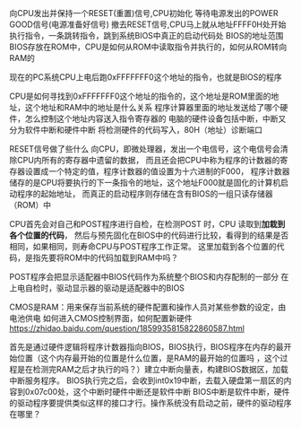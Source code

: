 向CPU发出并保持一个RESET(重置)信号,CPU初始化
等待电源发出的POWER GOOD信号(电源准备好信号)
撤去RESET信号,CPU马上就从地址FFFF0H处开始执行指令，一条跳转指令，跳到系统BIOS中真正的启动代码处
BIOS的地址范围
BIOS存放在ROM中，CPU是如何从ROM中读取指令并执行的，如何从ROM转向RAM的

现在的PC系统CPU上电后跑0xFFFFFFF0这个地址的指令，也就是BIOS的程序

CPU是如何寻找到0xFFFFFFF0这个地址的指令的，这个地址是ROM里面的地址，这个地址和RAM中的地址是什么关系
程序计算器里面的地址发送给了哪个硬件，怎么控制这个地址内容送入指令寄存器的
电脑的硬件设备包括中断，中断又分为软件中断和硬件中断
将检测硬件的代码写入，80H（地址）诊断端口

RESET信号做了些什么
向CPU，即微处理器，发出一个电信号，这个电信号会清除CPU内所有的寄存器中遗留的数据，
而且还会把CPU中称为程序的计数器的寄存器设置成一个特定的值，程序计数器的值设置为十六进制的F000，
程序计数器储存的是CPU将要执行的下一条指令的地址，这个地址F000就是固化的计算机启动程序的起始地址，
而真正的启动程序则存储在含有BIOS的一组只读存储器（ROM）中

CPU首先会对自己和POST程序进行自检，在检测POST 时，CPU 读取到**加栽到各个位置的代码**，
然后与预先固化在BIOS中的代码进行比较，看得到的结果是否相同，如果相同，则寿命CPU与POST程序工作正常。
这里加载到各个位置的代码，是指先要将ROM中的代码加载到RAM中吗？

POST程序会把显示适配器中BIOS代码作为系统整个BIOS和内存配制的一部分
在上电自检时，驱动显示器的驱动是适配器中的BIOS

CMOS是RAM：用来保存当前系统的硬件配置和操作人员对某些参数的设定，由电池供电
如何进入CMOS控制界面，如何配置新硬件
https://zhidao.baidu.com/question/1859935815822860587.html

首先是通过硬件逻辑将程序计数器指向BIOS，BIOS执行，BIOS程序在内存的最开始位置（这个内存最开始的位置是什么位置，是RAM的最开始的位置吗
，这个过程是在检测完RAM之后才执行的吗？）建立中断向量表，构建BIOS数据区，加载中断服务程序。
BIOS执行完之后，会收到int0x19中断，去载入硬盘第一扇区的内容到0x07c00处，这个中断时硬件中断还是软件中断
BIOS中断是软件中断，硬件的驱动程序要提供类似这样的接口才行。操作系统没有启动之前，硬件的驱动程序在哪里？
